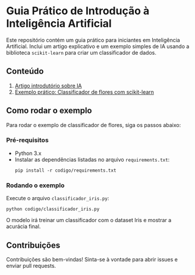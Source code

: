 # Guia Prático de Introdução à Inteligência Artificial

Este repositório contém um guia prático para iniciantes em Inteligência Artificial. Inclui um artigo explicativo e um exemplo simples de IA usando a biblioteca `scikit-learn` para criar um classificador de dados.

## Conteúdo
1. [Artigo introdutório sobre IA](artigo.md)
2. [Exemplo prático: Classificador de flores com scikit-learn](codigo/classificador_iris.py)

## Como rodar o exemplo
Para rodar o exemplo de classificador de flores, siga os passos abaixo:

### Pré-requisitos
- Python 3.x
- Instalar as dependências listadas no arquivo `requirements.txt`:
  ```
  pip install -r codigo/requirements.txt
  ```

### Rodando o exemplo
Execute o arquivo `classificador_iris.py`:
```
python codigo/classificador_iris.py
```

O modelo irá treinar um classificador com o dataset Iris e mostrar a acurácia final.

## Contribuições
Contribuições são bem-vindas! Sinta-se à vontade para abrir issues e enviar pull requests.
